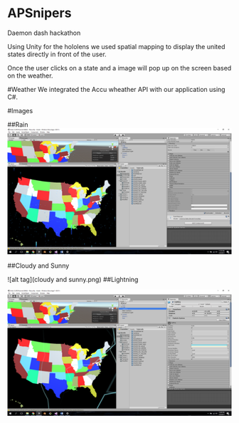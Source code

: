 # APSnipers
Daemon dash hackathon

Using Unity for the hololens we used spatial mapping to display the united states directly in front of the user.

Once the user clicks on a state and a image will pop up on the screen based on the weather. 

#Weather
We integrated the Accu wheather API with our application using C#.

#Images

##Rain
![alt tag](rain.png)

##Cloudy and Sunny

![alt tag](cloudy and sunny.png)
##Lightning

![alt tag](lightning.png)
